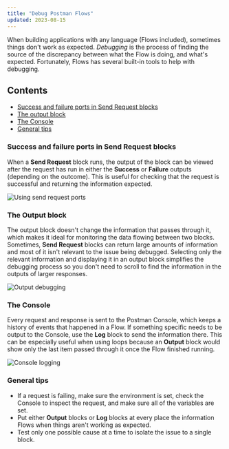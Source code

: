 ```yaml
---
title: "Debug Postman Flows"
updated: 2023-08-15
---
```


When building applications with any language (Flows included), sometimes things don't work as expected. _Debugging_ is the process of finding the source of the discrepancy between what the Flow is doing, and what's expected. Fortunately, Flows has several built-in tools to help with debugging.

## Contents

* [Success and failure ports in Send Request blocks](#success-and-failure-ports-in-send-request-blocks)
* [The output block](#the-output-block)
* [The Console](#the-console)
* [General tips](#general-tips)

### Success and failure ports in Send Request blocks

When a **Send Request** block runs, the output of the block can be viewed after the request has run in either the **Success** or **Failure** outputs (depending on the outcome). This is useful for checking that the request is successful and returning the information expected.

<img src="https://assets.postman.com/postman-docs/v10/flows-send-request-ports-v10-21.gif" alt="Using send request ports" fetchpriority="low" loading="lazy" />

### The Output block

The output block doesn't change the information that passes through it, which makes it ideal for monitoring the data flowing between two blocks. Sometimes, **Send Request** blocks can return large amounts of information and most of it isn't relevant to the issue being debugged. Selecting only the relevant information and displaying it in an output block simplifies the debugging process so you don't need to scroll to find the information in the outputs of larger responses.

<img src="https://assets.postman.com/postman-docs/v10/flows-output-debugging-10-21-1.gif" alt="Output debugging" fetchpriority="low" loading="lazy" />

### The Console

Every request and response is sent to the Postman Console, which keeps a history of events that happened in a Flow. If something specific needs to be output to the Console, use the **Log** block to send the information there. This can be especially useful when using loops because an **Output** block would show only the last item passed through it once the Flow finished running.

<img src="https://assets.postman.com/postman-docs/v10/flows-console-logging-v10-21.gif" alt="Console logging" fetchpriority="low" loading="lazy" />

### General tips

* If a request is failing, make sure the environment is set, check the Console to inspect the request, and make sure all of the variables are set.
* Put either **Output** blocks or **Log** blocks at every place the information Flows when things aren't working as expected.
* Test only one possible cause at a time to isolate the issue to a single block.

